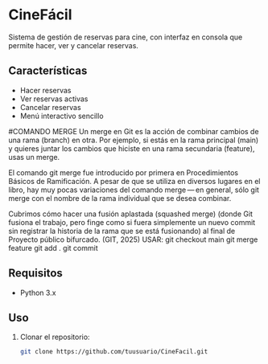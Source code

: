 # CineFácil

Sistema de gestión de reservas para cine, con interfaz en consola que permite hacer, ver y cancelar reservas.

## Características

- Hacer reservas
- Ver reservas activas
- Cancelar reservas
- Menú interactivo sencillo

#COMANDO MERGE
Un merge en Git es la acción de combinar cambios de una rama (branch) en otra. Por ejemplo, si estás en la rama principal (main) y quieres juntar los cambios que hiciste en una rama secundaria (feature), usas un merge.



El comando git merge fue introducido por primera en Procedimientos Básicos de Ramificación. A pesar de que se utiliza en diversos lugares en el libro, hay muy pocas variaciones del comando merge — en general, sólo git merge <branch> con el nombre de la rama individual que se desea combinar.

Cubrimos cómo hacer una fusión aplastada (squashed merge) (donde Git fusiona el trabajo, pero finge como si fuera simplemente un nuevo commit sin registrar la historia de la rama que se está fusionando) al final de Proyecto público bifurcado. (GIT, 2025)
USAR: git checkout main
git merge feature
git add .
git commit



## Requisitos

- Python 3.x

## Uso

1. Clonar el repositorio:
   ```bash
   git clone https://github.com/tuusuario/CineFacil.git
